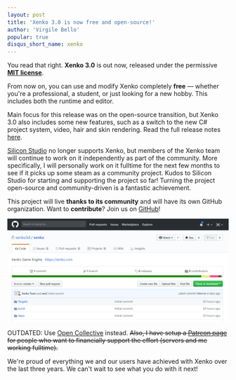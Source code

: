 ```yaml
---
layout: post
title: 'Xenko 3.0 is now free and open-source!'
author: 'Virgile Bello'
popular: true
disqus_short_name: xenko
---
```


You read that right. <b>Xenko 3.0</b> is out now, released under the permissive <b><a href="https://opensource.org/licenses/MIT">MIT license</a></b>. 

From now on, you can use and modify Xenko completely <b>free</b> — whether you're a professional, a student, or just looking for a new hobby. This includes both the runtime and editor.

Main focus for this release was on the open-source transition, but Xenko 3.0 also includes some new features, such as a switch to the new C# project system, video, hair and skin rendering.
Read the full release notes [here](https://doc.stride3d.net/3.0/en/ReleaseNotes/ReleaseNotes.html).

<a href="https://www.siliconstudio.co.jp/en">Silicon Studio</a> no longer supports Xenko, but members of the Xenko team will continue to work on it independently as part of the community. More specifically, I will personally work on it fulltime for the next few months to see if it picks up some steam as a community project. Kudos to Silicon Studio for starting and supporting the project so far! Turning the project open-source and community-driven is a fantastic achievement.

This project will live <b>thanks to its community</b> and will have its own GitHub organization. Want to <b>contribute</b>? Join us on [GitHub](https://github.com/xenko3d/xenko/)!

![GitHub](/images/blog/2018-06-14-xenko-opensource-mit/github.png)

OUTDATED: Use [Open Collective](https://opencollective.com/stride3d) instead.
 ~~Also, I have setup a [Patreon page](https://www.patreon.com/xenko) for people who want to financially support the effort (servers and me working fulltime).~~

We're proud of everything we and our users have achieved with Xenko over the last three years. We can't wait to see what you do with it next!
